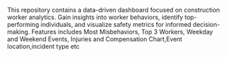 This repository contains a data-driven dashboard focused on construction worker analytics.
Gain insights into worker behaviors, identify top-performing individuals, 
and visualize safety metrics for informed decision-making.
Features includes Most Misbehaviors, Top 3 Workers, Weekday and Weekend Events, Injuries and Compensation Chart,Event location,incident type etc
